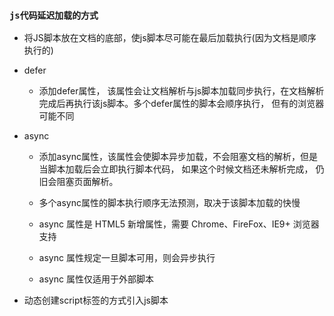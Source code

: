 ### ```js代码延迟加载的方式```
- 将JS脚本放在文档的底部，使js脚本尽可能在最后加载执行(因为文档是顺序执行的)

- defer
  - 添加defer属性， 该属性会让文档解析与js脚本加载同步执行，在文档解析完成后再执行该js脚本。多个defer属性的脚本会顺序执行， 但有的浏览器可能不同

- async
   
  - 添加async属性，该属性会使脚本异步加载，不会阻塞文档的解析，但是当脚本加载后会立即执行脚本代码， 如果这个时候文档还未解析完成， 仍旧会阻塞页面解析。
  - 多个async属性的脚本执行顺序无法预测，取决于该脚本加载的快慢

  - async 属性是 HTML5 新增属性，需要 Chrome、FireFox、IE9+ 浏览器支持
  - async 属性规定一旦脚本可用，则会异步执行
  - async 属性仅适用于外部脚本

- 动态创建script标签的方式引入js脚本